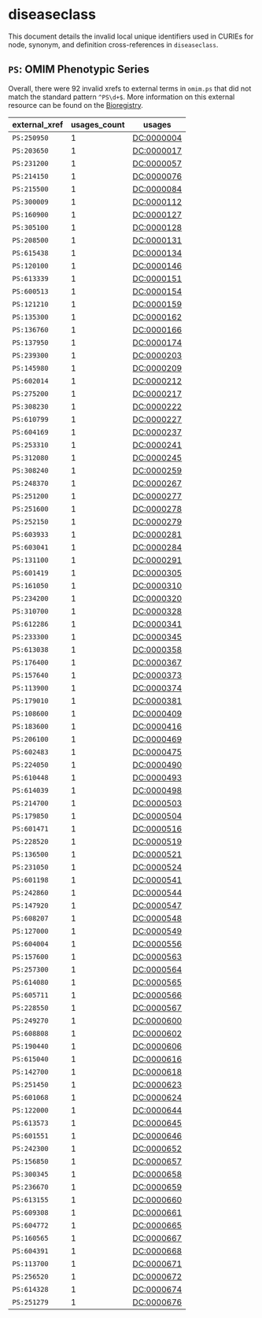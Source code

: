 # diseaseclass

This document details the invalid local unique identifiers used in CURIEs
for node, synonym, and definition cross-references in `diseaseclass`.


## `PS`: OMIM Phenotypic Series

Overall, there were 92 invalid
xrefs to external terms in `omim.ps` that did not match the standard
pattern `^PS\d+$`. More information on this
external resource can be found on the
[Bioregistry](https://bioregistry.io/omim.ps).

| external_xref   |   usages_count | usages                                          |
|-----------------|----------------|-------------------------------------------------|
| `PS:250950`     |              1 | [DC:0000004](https://bioregistry.io/DC:0000004) |
| `PS:203650`     |              1 | [DC:0000017](https://bioregistry.io/DC:0000017) |
| `PS:231200`     |              1 | [DC:0000057](https://bioregistry.io/DC:0000057) |
| `PS:214150`     |              1 | [DC:0000076](https://bioregistry.io/DC:0000076) |
| `PS:215500`     |              1 | [DC:0000084](https://bioregistry.io/DC:0000084) |
| `PS:300009`     |              1 | [DC:0000112](https://bioregistry.io/DC:0000112) |
| `PS:160900`     |              1 | [DC:0000127](https://bioregistry.io/DC:0000127) |
| `PS:305100`     |              1 | [DC:0000128](https://bioregistry.io/DC:0000128) |
| `PS:208500`     |              1 | [DC:0000131](https://bioregistry.io/DC:0000131) |
| `PS:615438`     |              1 | [DC:0000134](https://bioregistry.io/DC:0000134) |
| `PS:120100`     |              1 | [DC:0000146](https://bioregistry.io/DC:0000146) |
| `PS:613339`     |              1 | [DC:0000151](https://bioregistry.io/DC:0000151) |
| `PS:600513`     |              1 | [DC:0000154](https://bioregistry.io/DC:0000154) |
| `PS:121210`     |              1 | [DC:0000159](https://bioregistry.io/DC:0000159) |
| `PS:135300`     |              1 | [DC:0000162](https://bioregistry.io/DC:0000162) |
| `PS:136760`     |              1 | [DC:0000166](https://bioregistry.io/DC:0000166) |
| `PS:137950`     |              1 | [DC:0000174](https://bioregistry.io/DC:0000174) |
| `PS:239300`     |              1 | [DC:0000203](https://bioregistry.io/DC:0000203) |
| `PS:145980`     |              1 | [DC:0000209](https://bioregistry.io/DC:0000209) |
| `PS:602014`     |              1 | [DC:0000212](https://bioregistry.io/DC:0000212) |
| `PS:275200`     |              1 | [DC:0000217](https://bioregistry.io/DC:0000217) |
| `PS:308230`     |              1 | [DC:0000222](https://bioregistry.io/DC:0000222) |
| `PS:610799`     |              1 | [DC:0000227](https://bioregistry.io/DC:0000227) |
| `PS:604169`     |              1 | [DC:0000237](https://bioregistry.io/DC:0000237) |
| `PS:253310`     |              1 | [DC:0000241](https://bioregistry.io/DC:0000241) |
| `PS:312080`     |              1 | [DC:0000245](https://bioregistry.io/DC:0000245) |
| `PS:308240`     |              1 | [DC:0000259](https://bioregistry.io/DC:0000259) |
| `PS:248370`     |              1 | [DC:0000267](https://bioregistry.io/DC:0000267) |
| `PS:251200`     |              1 | [DC:0000277](https://bioregistry.io/DC:0000277) |
| `PS:251600`     |              1 | [DC:0000278](https://bioregistry.io/DC:0000278) |
| `PS:252150`     |              1 | [DC:0000279](https://bioregistry.io/DC:0000279) |
| `PS:603933`     |              1 | [DC:0000281](https://bioregistry.io/DC:0000281) |
| `PS:603041`     |              1 | [DC:0000284](https://bioregistry.io/DC:0000284) |
| `PS:131100`     |              1 | [DC:0000291](https://bioregistry.io/DC:0000291) |
| `PS:601419`     |              1 | [DC:0000305](https://bioregistry.io/DC:0000305) |
| `PS:161050`     |              1 | [DC:0000310](https://bioregistry.io/DC:0000310) |
| `PS:234200`     |              1 | [DC:0000320](https://bioregistry.io/DC:0000320) |
| `PS:310700`     |              1 | [DC:0000328](https://bioregistry.io/DC:0000328) |
| `PS:612286`     |              1 | [DC:0000341](https://bioregistry.io/DC:0000341) |
| `PS:233300`     |              1 | [DC:0000345](https://bioregistry.io/DC:0000345) |
| `PS:613038`     |              1 | [DC:0000358](https://bioregistry.io/DC:0000358) |
| `PS:176400`     |              1 | [DC:0000367](https://bioregistry.io/DC:0000367) |
| `PS:157640`     |              1 | [DC:0000373](https://bioregistry.io/DC:0000373) |
| `PS:113900`     |              1 | [DC:0000374](https://bioregistry.io/DC:0000374) |
| `PS:179010`     |              1 | [DC:0000381](https://bioregistry.io/DC:0000381) |
| `PS:108600`     |              1 | [DC:0000409](https://bioregistry.io/DC:0000409) |
| `PS:183600`     |              1 | [DC:0000416](https://bioregistry.io/DC:0000416) |
| `PS:206100`     |              1 | [DC:0000469](https://bioregistry.io/DC:0000469) |
| `PS:602483`     |              1 | [DC:0000475](https://bioregistry.io/DC:0000475) |
| `PS:224050`     |              1 | [DC:0000490](https://bioregistry.io/DC:0000490) |
| `PS:610448`     |              1 | [DC:0000493](https://bioregistry.io/DC:0000493) |
| `PS:614039`     |              1 | [DC:0000498](https://bioregistry.io/DC:0000498) |
| `PS:214700`     |              1 | [DC:0000503](https://bioregistry.io/DC:0000503) |
| `PS:179850`     |              1 | [DC:0000504](https://bioregistry.io/DC:0000504) |
| `PS:601471`     |              1 | [DC:0000516](https://bioregistry.io/DC:0000516) |
| `PS:228520`     |              1 | [DC:0000519](https://bioregistry.io/DC:0000519) |
| `PS:136500`     |              1 | [DC:0000521](https://bioregistry.io/DC:0000521) |
| `PS:231050`     |              1 | [DC:0000524](https://bioregistry.io/DC:0000524) |
| `PS:601198`     |              1 | [DC:0000541](https://bioregistry.io/DC:0000541) |
| `PS:242860`     |              1 | [DC:0000544](https://bioregistry.io/DC:0000544) |
| `PS:147920`     |              1 | [DC:0000547](https://bioregistry.io/DC:0000547) |
| `PS:608207`     |              1 | [DC:0000548](https://bioregistry.io/DC:0000548) |
| `PS:127000`     |              1 | [DC:0000549](https://bioregistry.io/DC:0000549) |
| `PS:604004`     |              1 | [DC:0000556](https://bioregistry.io/DC:0000556) |
| `PS:157600`     |              1 | [DC:0000563](https://bioregistry.io/DC:0000563) |
| `PS:257300`     |              1 | [DC:0000564](https://bioregistry.io/DC:0000564) |
| `PS:614080`     |              1 | [DC:0000565](https://bioregistry.io/DC:0000565) |
| `PS:605711`     |              1 | [DC:0000566](https://bioregistry.io/DC:0000566) |
| `PS:228550`     |              1 | [DC:0000567](https://bioregistry.io/DC:0000567) |
| `PS:249270`     |              1 | [DC:0000600](https://bioregistry.io/DC:0000600) |
| `PS:608808`     |              1 | [DC:0000602](https://bioregistry.io/DC:0000602) |
| `PS:190440`     |              1 | [DC:0000606](https://bioregistry.io/DC:0000606) |
| `PS:615040`     |              1 | [DC:0000616](https://bioregistry.io/DC:0000616) |
| `PS:142700`     |              1 | [DC:0000618](https://bioregistry.io/DC:0000618) |
| `PS:251450`     |              1 | [DC:0000623](https://bioregistry.io/DC:0000623) |
| `PS:601068`     |              1 | [DC:0000624](https://bioregistry.io/DC:0000624) |
| `PS:122000`     |              1 | [DC:0000644](https://bioregistry.io/DC:0000644) |
| `PS:613573`     |              1 | [DC:0000645](https://bioregistry.io/DC:0000645) |
| `PS:601551`     |              1 | [DC:0000646](https://bioregistry.io/DC:0000646) |
| `PS:242300`     |              1 | [DC:0000652](https://bioregistry.io/DC:0000652) |
| `PS:156850`     |              1 | [DC:0000657](https://bioregistry.io/DC:0000657) |
| `PS:300345`     |              1 | [DC:0000658](https://bioregistry.io/DC:0000658) |
| `PS:236670`     |              1 | [DC:0000659](https://bioregistry.io/DC:0000659) |
| `PS:613155`     |              1 | [DC:0000660](https://bioregistry.io/DC:0000660) |
| `PS:609308`     |              1 | [DC:0000661](https://bioregistry.io/DC:0000661) |
| `PS:604772`     |              1 | [DC:0000665](https://bioregistry.io/DC:0000665) |
| `PS:160565`     |              1 | [DC:0000667](https://bioregistry.io/DC:0000667) |
| `PS:604391`     |              1 | [DC:0000668](https://bioregistry.io/DC:0000668) |
| `PS:113700`     |              1 | [DC:0000671](https://bioregistry.io/DC:0000671) |
| `PS:256520`     |              1 | [DC:0000672](https://bioregistry.io/DC:0000672) |
| `PS:614328`     |              1 | [DC:0000674](https://bioregistry.io/DC:0000674) |
| `PS:251279`     |              1 | [DC:0000676](https://bioregistry.io/DC:0000676) |

